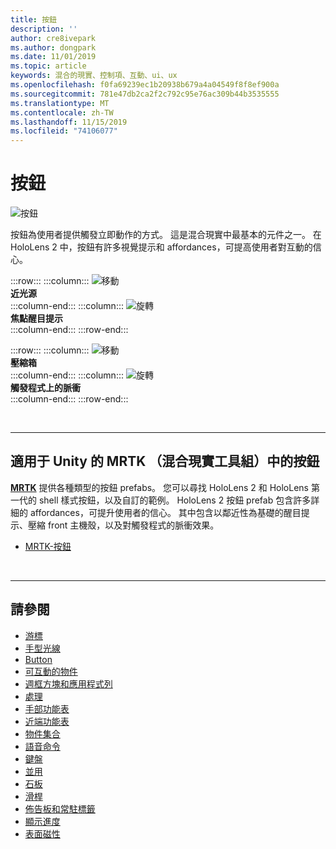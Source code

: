 ```yaml
---
title: 按鈕
description: ''
author: cre8ivepark
ms.author: dongpark
ms.date: 11/01/2019
ms.topic: article
keywords: 混合的現實、控制項、互動、ui、ux
ms.openlocfilehash: f0fa69239ec1b20938b679a4a04549f8f8ef900a
ms.sourcegitcommit: 781e47db2ca2f2c792c95e76ac309b44b3535555
ms.translationtype: MT
ms.contentlocale: zh-TW
ms.lasthandoff: 11/15/2019
ms.locfileid: "74106077"
---
```

# <a name="button"></a>按鈕

![按鈕](images/UX/UX_Hero_Button.jpg)

按鈕為使用者提供觸發立即動作的方式。 這是混合現實中最基本的元件之一。 在 HoloLens 2 中，按鈕有許多視覺提示和 affordances，可提高使用者對互動的信心。 


:::row:::
    :::column:::
       ![移動](images/UX/UX_Button_Affordance_ProximityLight.jpg)<br>
       **近光源**<br>
    :::column-end:::
    :::column:::
       ![旋轉](images/UX/UX_Button_Affordance_FocusHighlight.jpg)<br>
        **焦點醒目提示**<br>
    :::column-end:::
:::row-end:::

:::row:::
    :::column:::
       ![移動](images/UX/UX_Button_Affordance_Compression.jpg)<br>
       **壓縮箱**<br>
    :::column-end:::
    :::column:::
       ![旋轉](images/UX/UX_Button_Affordance_Pulse.jpg)<br>
        **觸發程式上的脈衝**<br>
    :::column-end:::
:::row-end:::

<br>


---

## <a name="button-in-mrtkmixed-reality-toolkit-for-unity"></a>適用于 Unity 的 MRTK （混合現實工具組）中的按鈕
**[MRTK](https://github.com/Microsoft/MixedRealityToolkit-Unity)** 提供各種類型的按鈕 prefabs。 您可以尋找 HoloLens 2 和 HoloLens 第一代的 shell 樣式按鈕，以及自訂的範例。 HoloLens 2 按鈕 prefab 包含許多詳細的 affordances，可提升使用者的信心。 其中包含以鄰近性為基礎的醒目提示、壓縮 front 主機殼，以及對觸發程式的脈衝效果。

* [MRTK-按鈕](https://microsoft.github.io/MixedRealityToolkit-Unity/Documentation/README_Button.html)



<br>

---


## <a name="see-also"></a>請參閱

* [游標](cursors.md)
* [手型光線](point-and-commit.md)
* [Button](button.md)
* [可互動的物件](interactable-object.md)
* [週框方塊和應用程式列](app-bar-and-bounding-box.md)
* [處理](direct-manipulation.md)
* [手部功能表](hand-menu.md)
* [近端功能表](near-menu.md)
* [物件集合](object-collection.md)
* [語音命令](voice-input.md)
* [鍵盤](keyboard.md)
* [並用](tooltip.md)
* [石板](slate.md)
* [滑桿](slider.md)
* [佈告板和常駐標籤](billboarding-and-tag-along.md)
* [顯示進度](progress.md)
* [表面磁性](surface-magnetism.md)

